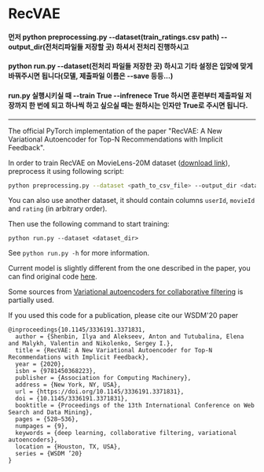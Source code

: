 # RecVAE

#### 먼저 python preprocessing.py --dataset(train_ratings.csv path) --output_dir(전처리파일들 저장할 곳) 하셔서 전처리 진행하시고
#### python run.py --dataset(전처리 파일들 저장한 곳) 하시고 기타 설정은 입맞에 맞게 바꿔주시면 됩니다(모델, 제출파일 이름은 --save 등등...)
#### run.py 실행시키실 때 --train True --infrenece True 하시면 훈련부터 제출파일 저장까지 한 번에 되고 하나씩 하고 싶으실 때는 원하시는 인자만 True로 주시면 됩니다.

-------------------------------------

The official PyTorch implementation of the paper "RecVAE: A New Variational Autoencoder for Top-N Recommendations with Implicit Feedback".

In order to train RecVAE on MovieLens-20M dataset ([download link](http://files.grouplens.org/datasets/movielens/ml-20m.zip)), preprocess it using following script:

```sh
python preprocessing.py --dataset <path_to_csv_file> --output_dir <dataset_dir> --threshold 3.5 --heldout_users 10000
```

You can also use another dataset, it should contain columns `userId`, `movieId` and `rating` (in arbitrary order).

Then use the following command to start training:

```
python run.py --dataset <dataset_dir>
```

See `python run.py -h` for more information.

Current model is slightly different from the one described in the paper, you can find original code [here](https://github.com/ilya-shenbin/RecVAE/tree/wsdm).

Some sources from  [Variational autoencoders for collaborative filtering](https://github.com/dawenl/vae_cf) is partially used.

If you used this code for a publication, please cite our WSDM'20 paper
```
@inproceedings{10.1145/3336191.3371831,
  author = {Shenbin, Ilya and Alekseev, Anton and Tutubalina, Elena and Malykh, Valentin and Nikolenko, Sergey I.},
  title = {RecVAE: A New Variational Autoencoder for Top-N Recommendations with Implicit Feedback},
  year = {2020},
  isbn = {9781450368223},
  publisher = {Association for Computing Machinery},
  address = {New York, NY, USA},
  url = {https://doi.org/10.1145/3336191.3371831},
  doi = {10.1145/3336191.3371831},
  booktitle = {Proceedings of the 13th International Conference on Web Search and Data Mining},
  pages = {528–536},
  numpages = {9},
  keywords = {deep learning, collaborative filtering, variational autoencoders},
  location = {Houston, TX, USA},
  series = {WSDM ’20}
}
```

